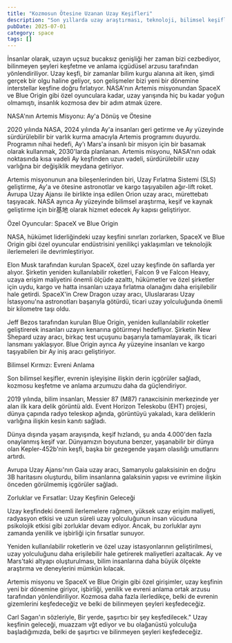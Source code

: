 ```yaml
---
title: "Kozmosun Ötesine Uzanan Uzay Keşifleri"
description: "Son yıllarda uzay araştırması, teknoloji, bilimsel keşifler ve gezegenimizin ötesine geçen insan ..."
pubDate: 2025-07-01
category: space
tags: []
---
```


İnsanlar olarak, uzayın uçsuz bucaksız genişliği her zaman bizi cezbediyor, bilinmeyen şeyleri keşfetme ve anlama içgüdüsel arzusu tarafından yönlendiriliyor. Uzay keşfi, bir zamanlar bilim kurgu alanına ait iken, şimdi gerçek bir olgu haline geliyor, son gelişmeler bizi yeni bir dönemine interstellar keşfine doğru fırlatıyor. NASA'nın Artemis misyonundan SpaceX ve Blue Origin gibi özel oyunculara kadar, uzay yarışında hiç bu kadar yoğun olmamıştı, insanlık kozmosa dev bir adım atmak üzere.

NASA'nın Artemis Misyonu: Ay'a Dönüş ve Ötesine

2020 yılında NASA, 2024 yılında Ay'a insanları geri getirme ve Ay yüzeyinde sürdürülebilir bir varlık kurma amacıyla Artemis programını duyurdu. Programın nihai hedefi, Ay'ı Mars'a insanlı bir misyon için bir basamak olarak kullanmak, 2030'larda planlanan. Artemis misyonu, NASA'nın odak noktasında kısa vadeli Ay keşfinden uzun vadeli, sürdürülebilir uzay varlığına bir değişiklik meydana getiriyor.

Artemis misyonunun ana bileşenlerinden biri, Uzay Fırlatma Sistemi (SLS) geliştirme, Ay'a ve ötesine astronotlar ve kargo taşıyabilen ağır-lift roket. Avrupa Uzay Ajansı ile birlikte inşa edilen Orion uzay aracı, mürettebatı taşıyacak. NASA ayrıca Ay yüzeyinde bilimsel araştırma, keşif ve kaynak geliştirme için bir基地 olarak hizmet edecek Ay kapısı geliştiriyor.

Özel Oyuncular: SpaceX ve Blue Origin

NASA, hükümet liderliğindeki uzay keşfini sınırları zorlarken, SpaceX ve Blue Origin gibi özel oyuncular endüstrisini yenilikçi yaklaşımları ve teknolojik ilerlemeleri ile devrimleştiriyor.

Elon Musk tarafından kurulan SpaceX, özel uzay keşfinde ön saflarda yer alıyor. Şirketin yeniden kullanılabilir roketleri, Falcon 9 ve Falcon Heavy, uzaya erişim maliyetini önemli ölçüde azalttı, hükümetler ve özel şirketler için uydu, kargo ve hatta insanları uzaya fırlatma olanağını daha erişilebilir hale getirdi. SpaceX'in Crew Dragon uzay aracı, Uluslararası Uzay İstasyonu'na astronotları başarıyla götürdü, ticari uzay yolculuğunda önemli bir kilometre taşı oldu.

Jeff Bezos tarafından kurulan Blue Origin, yeniden kullanılabilir roketler geliştirerek insanları uzayın kenarına götürmeyi hedefliyor. Şirketin New Shepard uzay aracı, birkaç test uçuşunu başarıyla tamamlayarak, ilk ticari lansmanı yaklaşıyor. Blue Origin ayrıca Ay yüzeyine insanları ve kargo taşıyabilen bir Ay iniş aracı geliştiriyor.

Bilimsel Kırmızı: Evreni Anlama

Son bilimsel keşifler, evrenin işleyişine ilişkin derin içgörüler sağladı, kozmosu keşfetme ve anlama arzumuzu daha da güçlendiriyor.

2019 yılında, bilim insanları, Messier 87 (M87) галаксisinin merkezinde yer alan ilk kara delik görüntü aldı. Event Horizon Teleskobu (EHT) projesi, dünya çapında radyo teleskop ağında, görüntüyü yakaladı, kara deliklerin varlığına ilişkin kesin kanıtı sağladı.

Dünya dışında yaşam arayışında, keşif hızlandı, şu anda 4.000'den fazla onaylanmış keşif var. Dünyamızın boyutuna benzer, yaşanabilir bir dünya olan Kepler-452b'nin keşfi, başka bir gezegende yaşam olasılığı umutlarını artırdı.

Avrupa Uzay Ajansı'nın Gaia uzay aracı, Samanyolu galaksisinin en doğru 3B haritasını oluşturdu, bilim insanlarına galaksinin yapısı ve evrimine ilişkin önceden görülmemiş içgörüler sağladı.

Zorluklar ve Fırsatlar: Uzay Keşfinin Geleceği

Uzay keşfindeki önemli ilerlemelere rağmen, yüksek uzay erişim maliyeti, radyasyon etkisi ve uzun süreli uzay yolculuğunun insan vücuduna psikolojik etkisi gibi zorluklar devam ediyor. Ancak, bu zorluklar aynı zamanda yenilik ve işbirliği için fırsatlar sunuyor.

Yeniden kullanılabilir roketlerin ve özel uzay istasyonlarının geliştirilmesi, uzay yolculuğunu daha erişilebilir hale getirerek maliyetleri azaltacak. Ay ve Mars'taki altyapı oluşturulması, bilim insanlarına daha büyük ölçekte araştırma ve deneylerini mümkün kılacak.

Artemis misyonu ve SpaceX ve Blue Origin gibi özel girişimler, uzay keşfinin yeni bir dönemine giriyor, işbirliği, yenilik ve evreni anlama ortak arzusu tarafından yönlendiriliyor. Kozmosa daha fazla ilerledikçe, belki de evrenin gizemlerini keşfedeceğiz ve belki de bilinmeyen şeyleri keşfedeceğiz.

Carl Sagan'ın sözleriyle, Bir yerde, şaşırtıcı bir şey keşfedilecek." Uzay keşfinin geleceği, muazzam vğt ediyor ve bu olağanüstü yolculuğa başladığımızda, belki de şaşırtıcı ve bilinmeyen şeyleri keşfedeceğiz.
